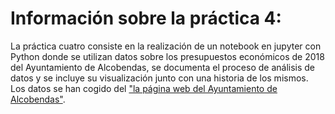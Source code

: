 # Información sobre la práctica 4:
La práctica cuatro consiste en la realización de un notebook en jupyter con Python donde se utilizan datos sobre los presupuestos económicos de 2018 del Ayuntamiento de Alcobendas, se documenta el proceso de análisis de datos y se incluye su visualización junto con una historia de los mismos.
Los datos se han cogido del ["la página web del Ayuntamiento de Alcobendas"](https://datos.alcobendas.org/dataset/presupuestos-2018).

